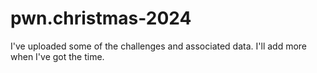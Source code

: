 # pwn.christmas-2024

I've uploaded some of the challenges and associated data. I'll add more when I've got the time.
